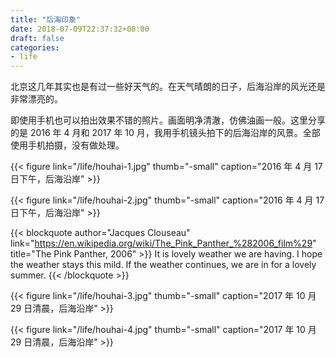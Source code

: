 ```yaml
---
title: "后海印象"
date: 2018-07-09T22:37:32+08:00
draft: false
categories:
- life
---
```


北京这几年其实也是有过一些好天气的。在天气晴朗的日子，后海沿岸的风光还是非常漂亮的。

即使用手机也可以拍出效果不错的照片。画面明净清澈，仿佛油画一般。这里分享的是 2016 年 4 月和 2017 年 10 月，我用手机镜头拍下的后海沿岸的风景。全部使用手机拍摄，没有做处理。


{{< figure link="/life/houhai-1.jpg" thumb="-small" caption="2016 年 4 月 17 日下午，后海沿岸" >}}


{{< figure link="/life/houhai-2.jpg" thumb="-small" caption="2016 年 4 月 17 日下午，后海沿岸" >}}


{{< blockquote author="Jacques Clouseau" link="https://en.wikipedia.org/wiki/The_Pink_Panther_%282006_film%29" title="The Pink Panther, 2006" >}}
  It is lovely weather we are having. I hope the weather stays this mild. If the weather continues, we are in for a lovely summer.
{{< /blockquote >}}

{{< figure link="/life/houhai-3.jpg" thumb="-small" caption="2017 年 10 月 29 日清晨，后海沿岸" >}}

{{< figure link="/life/houhai-4.jpg" thumb="-small" caption="2017 年 10 月 29 日清晨，后海沿岸" >}}